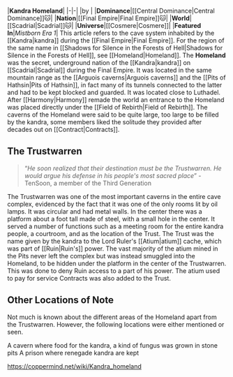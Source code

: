|**Kandra Homeland**|
|-|-|
|by |
|**Dominance**|[[Central Dominance\|Central Dominance]]🐱︎|
|**Nation**|[[Final Empire\|Final Empire]]🐱︎|
|**World**|[[Scadrial\|Scadrial]]🐱︎|
|**Universe**|[[Cosmere\|Cosmere]]|
|**Featured In**|*Mistborn Era 1*|
This article refers to the cave system inhabited by the [[Kandra\|kandra]] during the [[Final Empire\|Final Empire]]. For the region of the same name in [[Shadows for Silence in the Forests of Hell\|Shadows for Silence in the Forests of Hell]], see [[Homeland\|Homeland]].
The **Homeland** was the secret, underground nation of the [[Kandra\|kandra]] on [[Scadrial\|Scadrial]] during the Final Empire.
It was located in the same mountain range as the [[Arguois caverns\|Arguois caverns]] and the [[Pits of Hathsin\|Pits of Hathsin]], in fact many of its tunnels connected to the latter and had to be kept blocked and guarded. It was located close to Luthadel. After [[Harmony\|Harmony]] remade the world an entrance to the Homeland was placed directly under the [[Field of Rebirth\|Field of Rebirth]]. The caverns of the Homeland were said to be quite large, too large to be filled by the kandra, some members liked the solitude they provided after decades out on [[Contract\|Contracts]].

## The Trustwarren
>“*He soon realized that their destination must be the Trustwarren. He would argue his defense in his people's most sacred place*”
\-TenSoon, a member of the Third Generation


The Trustwarren was one of the most important caverns in the entire cave complex, evidenced by the fact that it was one of the only rooms lit by oil lamps. It was circular and had metal walls. In the center there was a platform about a foot tall made of steel, with a small hole in the center. It served a number of functions such as a meeting room for the entire kandra people, a courtroom, and as the location of the Trust.
The Trust was the name given by the kandra to the Lord Ruler's [[Atium\|atium]] cache, which was part of [[Ruin\|Ruin's]] power. The vast majority of the atium mined in the Pits never left the complex but was instead smuggled into the Homeland, to be hidden under the platform in the center of the Trustwarren. This was done to deny Ruin access to a part of his power. The atium used to pay for service Contracts was also added to the Trust.

## Other Locations of Note
Not much is known about the different areas of the Homeland apart from the Trustwarren. However, the following locations were either mentioned or seen.

A cavern where food for the kandra, a kind of fungus was grown in stone pits
A prison where renegade kandra are kept


https://coppermind.net/wiki/Kandra_homeland